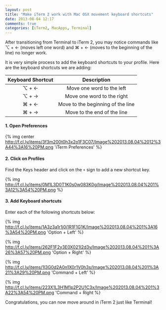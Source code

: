 ```yaml
---
layout: post
title: "Make iTerm 2 work with Mac OSX movement keyboard shortcuts"
date: 2013-08-04 12:17
comments: true
categories: [iTerm2, MacApps, Terminal]
---
```


After transitioning from Terminal to iTerm 2, you may notice commands like &#8997; + &#8592; (moves left one word) and &#8984; + &#8592; (moves to the beginning of the line) no longer work.

It is very simple process to add the keyboard shortcuts to your profile. Here are the keyboard shortcuts we are adding:

| Keyboard Shortcut |            Description            |
|:-----------------:|:---------------------------------:|
| &#8997; + &#8592; | Move one word to the left         
| &#8997; + &#8594; | Move one word to the right        
| &#8984; + &#8592; | Move to the beginning of the line 
| &#8984; + &#8594; | Move to the end of the line       


#### 1. Open Preferences

{% img center http://f.cl.ly/items/3f3m200t0h3x2o1F3C07/Image%202013.08.04%2012%3A44%3A16%20PM.png 'iTerm Preferences' %}

#### 2. Click on Profiles

Find the Keys header and click on the `+` sign to add a new shortcut key.

{% img http://f.cl.ly/items/0M1L3D0T1K0s0w083K0g/Image%202013.08.04%201%3A12%3A54%20PM.png %}

#### 3. Add Keyboard shortcuts

Enter each of the following shortcuts below:

{% img http://f.cl.ly/items/1A3z3a1r1j0i1R1F1G1K/Image%202013.08.04%201%3A16%3A54%20PM.png 'Option + Left' %}

{% img http://f.cl.ly/items/262F1F2y3E0X021I2d3v/Image%202013.08.04%201%3A26%3A57%20PM.png 'Option + Right' %}

{% img http://f.cl.ly/items/1l3G0d2A0n1X0r1V0h3s/Image%202013.08.04%201%3A21%3A29%20PM.png 'Command + Left' %}

{% img http://f.cl.ly/items/223X1L3H1M1p2P2U1C3x/Image%202013.08.04%201%3A22%3A54%20PM.png 'Command + Right %}


Congratulations, you can now move around in iTerm 2 just like Terminal!